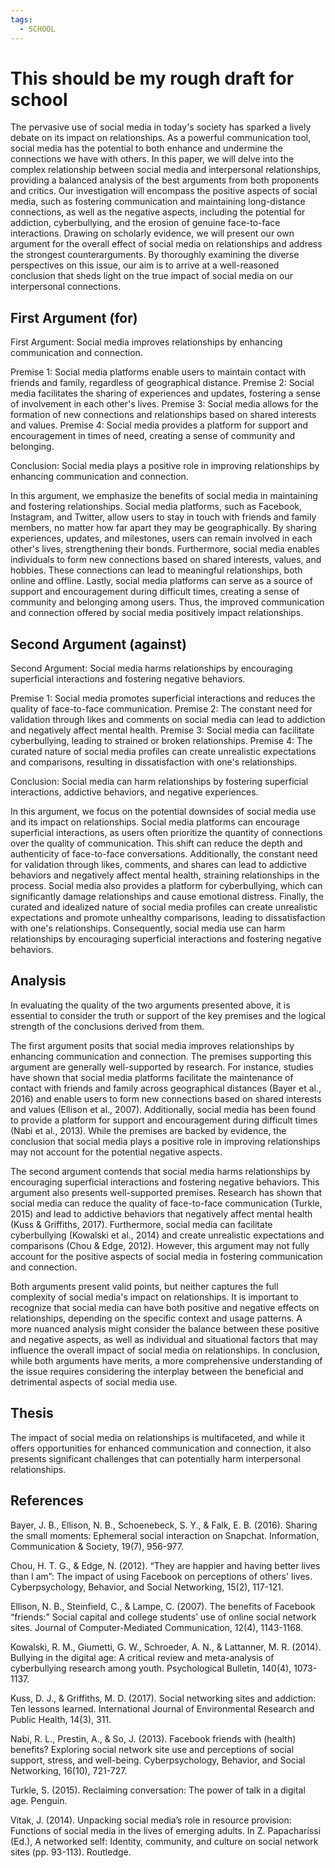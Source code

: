 ```yaml
---
tags:
  - SCHOOL
---
```


# This should be my rough draft for school

The pervasive use of social media in today's society has sparked a lively debate on its impact on relationships. As a powerful communication tool, social media has the potential to both enhance and undermine the connections we have with others. In this paper, we will delve into the complex relationship between social media and interpersonal relationships, providing a balanced analysis of the best arguments from both proponents and critics. Our investigation will encompass the positive aspects of social media, such as fostering communication and maintaining long-distance connections, as well as the negative aspects, including the potential for addiction, cyberbullying, and the erosion of genuine face-to-face interactions. Drawing on scholarly evidence, we will present our own argument for the overall effect of social media on relationships and address the strongest counterarguments. By thoroughly examining the diverse perspectives on this issue, our aim is to arrive at a well-reasoned conclusion that sheds light on the true impact of social media on our interpersonal connections.

## First Argument (for)

First Argument: Social media improves relationships by enhancing communication and connection.

Premise 1: Social media platforms enable users to maintain contact with friends and family, regardless of geographical distance.
Premise 2: Social media facilitates the sharing of experiences and updates, fostering a sense of involvement in each other's lives.
Premise 3: Social media allows for the formation of new connections and relationships based on shared interests and values.
Premise 4: Social media provides a platform for support and encouragement in times of need, creating a sense of community and belonging.

Conclusion: Social media plays a positive role in improving relationships by enhancing communication and connection.

In this argument, we emphasize the benefits of social media in maintaining and fostering relationships. Social media platforms, such as Facebook, Instagram, and Twitter, allow users to stay in touch with friends and family members, no matter how far apart they may be geographically. By sharing experiences, updates, and milestones, users can remain involved in each other's lives, strengthening their bonds. Furthermore, social media enables individuals to form new connections based on shared interests, values, and hobbies. These connections can lead to meaningful relationships, both online and offline. Lastly, social media platforms can serve as a source of support and encouragement during difficult times, creating a sense of community and belonging among users. Thus, the improved communication and connection offered by social media positively impact relationships.

## Second Argument (against)

Second Argument: Social media harms relationships by encouraging superficial interactions and fostering negative behaviors.

Premise 1: Social media promotes superficial interactions and reduces the quality of face-to-face communication.
Premise 2: The constant need for validation through likes and comments on social media can lead to addiction and negatively affect mental health.
Premise 3: Social media can facilitate cyberbullying, leading to strained or broken relationships.
Premise 4: The curated nature of social media profiles can create unrealistic expectations and comparisons, resulting in dissatisfaction with one's relationships.

Conclusion: Social media can harm relationships by fostering superficial interactions, addictive behaviors, and negative experiences.

In this argument, we focus on the potential downsides of social media use and its impact on relationships. Social media platforms can encourage superficial interactions, as users often prioritize the quantity of connections over the quality of communication. This shift can reduce the depth and authenticity of face-to-face conversations. Additionally, the constant need for validation through likes, comments, and shares can lead to addictive behaviors and negatively affect mental health, straining relationships in the process. Social media also provides a platform for cyberbullying, which can significantly damage relationships and cause emotional distress. Finally, the curated and idealized nature of social media profiles can create unrealistic expectations and promote unhealthy comparisons, leading to dissatisfaction with one's relationships. Consequently, social media use can harm relationships by encouraging superficial interactions and fostering negative behaviors.

## Analysis

In evaluating the quality of the two arguments presented above, it is essential to consider the truth or support of the key premises and the logical strength of the conclusions derived from them.

The first argument posits that social media improves relationships by enhancing communication and connection. The premises supporting this argument are generally well-supported by research. For instance, studies have shown that social media platforms facilitate the maintenance of contact with friends and family across geographical distances (Bayer et al., 2016) and enable users to form new connections based on shared interests and values (Ellison et al., 2007). Additionally, social media has been found to provide a platform for support and encouragement during difficult times (Nabi et al., 2013). While the premises are backed by evidence, the conclusion that social media plays a positive role in improving relationships may not account for the potential negative aspects.

The second argument contends that social media harms relationships by encouraging superficial interactions and fostering negative behaviors. This argument also presents well-supported premises. Research has shown that social media can reduce the quality of face-to-face communication (Turkle, 2015) and lead to addictive behaviors that negatively affect mental health (Kuss & Griffiths, 2017). Furthermore, social media can facilitate cyberbullying (Kowalski et al., 2014) and create unrealistic expectations and comparisons (Chou & Edge, 2012). However, this argument may not fully account for the positive aspects of social media in fostering communication and connection.

Both arguments present valid points, but neither captures the full complexity of social media's impact on relationships. It is important to recognize that social media can have both positive and negative effects on relationships, depending on the specific context and usage patterns. A more nuanced analysis might consider the balance between these positive and negative aspects, as well as individual and situational factors that may influence the overall impact of social media on relationships. In conclusion, while both arguments have merits, a more comprehensive understanding of the issue requires considering the interplay between the beneficial and detrimental aspects of social media use.

## Thesis

The impact of social media on relationships is multifaceted, and while it offers opportunities for enhanced communication and connection, it also presents significant challenges that can potentially harm interpersonal relationships.

## References

Bayer, J. B., Ellison, N. B., Schoenebeck, S. Y., & Falk, E. B. (2016). Sharing the small moments: Ephemeral social interaction on Snapchat. Information, Communication & Society, 19(7), 956-977.

Chou, H. T. G., & Edge, N. (2012). “They are happier and having better lives than I am”: The impact of using Facebook on perceptions of others' lives. Cyberpsychology, Behavior, and Social Networking, 15(2), 117-121.

Ellison, N. B., Steinfield, C., & Lampe, C. (2007). The benefits of Facebook “friends:” Social capital and college students’ use of online social network sites. Journal of Computer-Mediated Communication, 12(4), 1143-1168.

Kowalski, R. M., Giumetti, G. W., Schroeder, A. N., & Lattanner, M. R. (2014). Bullying in the digital age: A critical review and meta-analysis of cyberbullying research among youth. Psychological Bulletin, 140(4), 1073-1137.

Kuss, D. J., & Griffiths, M. D. (2017). Social networking sites and addiction: Ten lessons learned. International Journal of Environmental Research and Public Health, 14(3), 311.

Nabi, R. L., Prestin, A., & So, J. (2013). Facebook friends with (health) benefits? Exploring social network site use and perceptions of social support, stress, and well-being. Cyberpsychology, Behavior, and Social Networking, 16(10), 721-727.

Turkle, S. (2015). Reclaiming conversation: The power of talk in a digital age. Penguin.

Vitak, J. (2014). Unpacking social media’s role in resource provision: Functions of social media in the lives of emerging adults. In Z. Papacharissi (Ed.), A networked self: Identity, community, and culture on social network sites (pp. 93-113). Routledge.
